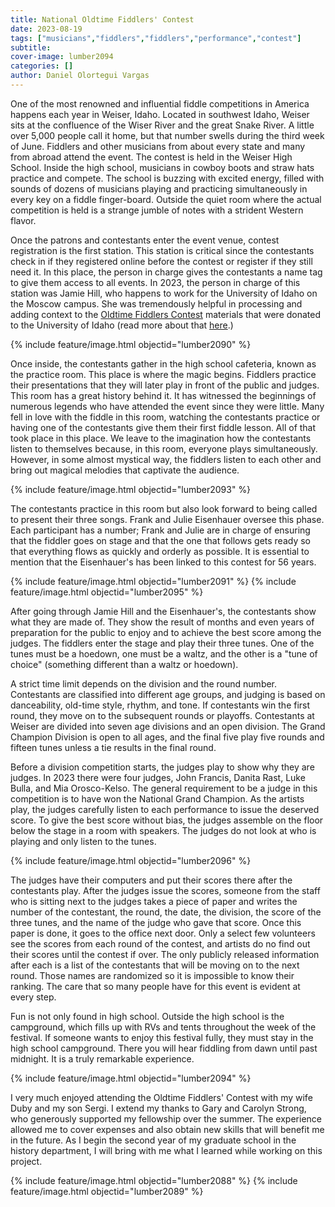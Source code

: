 ```yaml
---
title: National Oldtime Fiddlers' Contest
date: 2023-08-19
tags: ["musicians","fiddlers","fiddlers","performance","contest"]
subtitle: 
cover-image: lumber2094
categories: []
author: Daniel Olortegui Vargas
---
```


One of the most renowned and influential fiddle competitions in America happens each year in Weiser, Idaho. Located in southwest Idaho, Weiser sits at the confluence of the Wiser River and the great Snake River. A little over 5,000 people call it home, but that number swells during the third week of June. Fiddlers and other musicians from about every state and many from abroad attend the event. The contest is held in the Weiser High School. Inside the high school, musicians in cowboy boots and straw hats practice and compete. The school is buzzing with excited energy, filled with sounds of dozens of musicians playing and practicing simultaneously in every key on a fiddle finger-board. Outside the quiet room where the actual competition is held is a strange jumble of notes with a strident Western flavor. 

Once the patrons and contestants enter the event venue, contest registration is the first station. This station is critical since the contestants check in if they registered online before the contest or register if they still need it. In this place, the person in charge gives the contestants a name tag to give them access to all events. In 2023, the person in charge of this station was Jamie Hill, who happens to work for the University of Idaho on the Moscow campus. She was tremendously helpful in processing and adding context to the [Oldtime Fiddlers Contest](https://www.fiddlecontest.org/) materials that were donated to the University of Idaho (read more about that [here](https://www.lib.uidaho.edu/digital/fiddlers/).)

{% include feature/image.html objectid="lumber2090" %}

Once inside, the contestants gather in the high school cafeteria, known as the practice room. This place is where the magic begins. Fiddlers practice their presentations that they will later play in front of the public and judges. This room has a great history behind it. It has witnessed the beginnings of numerous legends who have attended the event since they were little. Many fell in love with the fiddle in this room, watching the contestants practice or having one of the contestants give them their first fiddle lesson. All of that took place in this place.
We leave to the imagination how the contestants listen to themselves because, in this room, everyone plays simultaneously. However, in some almost mystical way, the fiddlers listen to each other and bring out magical melodies that captivate the audience.

{% include feature/image.html objectid="lumber2093" %}

The contestants practice in this room but also look forward to being called to present their three songs. Frank and Julie Eisenhauer oversee this phase. Each participant has a number; Frank and Julie are in charge of ensuring that the fiddler goes on stage and that the one that follows gets ready so that everything flows as quickly and orderly as possible. It is essential to mention that the Eisenhauer's has been linked to this contest for 56 years.

{% include feature/image.html objectid="lumber2091" %}
{% include feature/image.html objectid="lumber2095" %}

After going through Jamie Hill and the Eisenhauer's, the contestants show what they are made of. They show the result of months and even years of preparation for the public to enjoy and to achieve the best score among the judges. The fiddlers enter the stage and play their three tunes. One of the tunes must be a hoedown, one must be a waltz, and the other is a "tune of choice" (something different than a waltz or hoedown).

A strict time limit depends on the division and the round number. Contestants are classified into different age groups, and judging is based on danceability, old-time style, rhythm, and tone. If contestants win the first round, they move on to the subsequent rounds or playoffs. Contestants at Weiser are divided into seven age divisions and an open division. The Grand Champion Division is open to all ages, and the final five play five rounds and fifteen tunes unless a tie results in the final round.

Before a division competition starts, the judges play to show why they are judges. In 2023 there were four judges, John Francis, Danita Rast, Luke Bulla, and Mia Orosco-Kelso. The general requirement to be a judge in this competition is to have won the National Grand Champion. As the artists play, the judges carefully listen to each performance to issue the deserved score. To give the best score without bias, the judges assemble on the floor below the stage in a room with speakers. The judges do not look at who is playing and only listen to the tunes.

{% include feature/image.html objectid="lumber2096" %}

The judges have their computers and put their scores there after the contestants play. After the judges issue the scores, someone from the staff who is sitting next to the judges takes a piece of paper and writes the number of the contestant, the round, the date, the division, the score of the three tunes, and the name of the judge who gave that score. Once this paper is done, it goes to the office next door. Only a select few volunteers see the scores from each round of the contest, and artists do no find out their scores until the contest if over. The only publicly released information after each is a list of the contestants that will be moving on to the next round. Those names are randomized so it is impossible to know their ranking. The care that so many people have for this event is evident at every step. 

Fun is not only found in high school. Outside the high school is the campground, which fills up with RVs and tents throughout the week of the festival. If someone wants to enjoy this festival fully, they must stay in the high school campground. There you will hear fiddling from dawn until past midnight. It is a truly remarkable experience.

{% include feature/image.html objectid="lumber2094" %}

I very much enjoyed attending the Oldtime Fiddlers' Contest with my wife Duby and my son Sergi. I extend my thanks to Gary and Carolyn Strong, who generously supported my fellowship over the summer. The experience allowed me to cover expenses and also obtain new skills that will benefit me in the future. As I begin the second year of my graduate school in the history department, I will bring with me what I learned while working on this project.

{% include feature/image.html objectid="lumber2088" %}
{% include feature/image.html objectid="lumber2089" %}